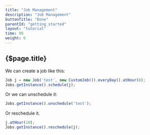 ```yaml
---
title: "Job Management"
description: "Job Management"
buttonTitle: "Done"
parentId: "getting_started"
layout: "tutorial"
time: 90
weight: 6
---
```


## {$page.title}

We can create a job like this:

```javascript
Job j = new Job('test', new CustomJob()).everyDay().atHour(8);
Jobs.getInstance().schedule(j);
```

Or we can unschedule it:

```javascript
Jobs.getInstance().unschedule('test');
```

Or reschedule it.

```javascript
j.atHour(10);
Jobs.getInstance().reschedule(j);
```

